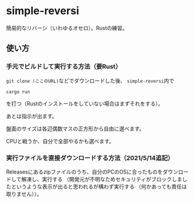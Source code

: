 # simple-reversi
簡易的なリバーシ（いわゆるオセロ）。Rustの練習。

## 使い方
### 手元でビルドして実行する方法（要Rust）
```git clone (ここのURL)```などでダウンロードした後、
```simple-reversi```内で
```
cargo run
```
を打つ（Rustのインストールをしていない場合はまずそれをする）。

あとは指示が出ます。

盤面のサイズは各辺偶数マスの正方形から自由に選べます。

CPUと戦うか、自分で全部やるかも選べます。

### 実行ファイルを直接ダウンロードする方法（2021/5/14追記）
Releasesにあるzipファイルのうち、自分のPCのOSに合ったものをダウンロードして解凍し、実行する
（開発元が不明なためセキュリティがブロックしましたというような表示が出ると思われるが構わず実行する
（何かあっても責任は取りません））。
